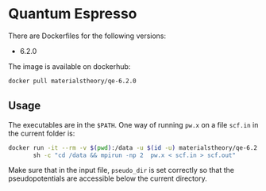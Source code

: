 # Quantum Espresso

There are Dockerfiles for the following versions:
- 6.2.0

The image is available on dockerhub:
```bash
docker pull materialstheory/qe-6.2.0
```

## Usage

The executables are in the `$PATH`.
One way of running `pw.x` on a file `scf.in` in the current folder is:
```bash
docker run -it --rm -v $(pwd):/data -u $(id -u) materialstheory/qe-6.2.0 \
       sh -c "cd /data && mpirun -np 2  pw.x < scf.in > scf.out"
```
Make sure that in the input file, `pseudo_dir` is set correctly so that the pseudopotentials are accessible below the current directory.